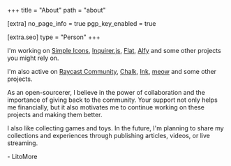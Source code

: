 +++
title = "About"
path = "about"

[extra]
no_page_info = true
pgp_key_enabled = true

[extra.seo]
type = "Person"
+++

I'm working on [Simple Icons](https://github.com/simple-icons), [Inquirer.js](https://github.com/SBoudrias/Inquirer.js), [Flat](https://github.com/netless-io/flat), [Alfy](https://github.com/sindresorus/alfy) and some other projects you might rely on.

I'm also active on [Raycast Community](https://raycast.com/litomore), [Chalk](https://github.com/chalk), [Ink](https://github.com/vadimdemedes/ink), [meow](https://github.com/sindresorhus/meow) and some other projects.

As an open-sourcerer, I believe in the power of collaboration and the importance of giving back to the community. Your support not only helps me financially, but it also motivates me to continue working on these projects and making them better.

I also like collecting games and toys. In the future, I'm planning to share my collections and experiences through publishing articles, videos, or live streaming.

\- LitoMore
